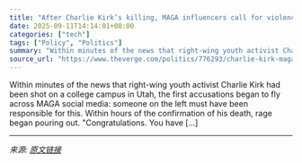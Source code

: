 ```yaml
---
title: "After Charlie Kirk’s killing, MAGA influencers call for violence"
date: 2025-09-11T14:14:01+08:00
categories: ["tech"]
tags: ["Policy", "Politics"]
summary: "Within minutes of the news that right-wing youth activist Charlie Kirk had been shot on a college campus in Utah, the first accusations began to fly across MAGA social media: someone on the left must "
source_url: "https://www.theverge.com/politics/776293/charlie-kirk-maga-influencer-violence"
---
```


Within minutes of the news that right-wing youth activist Charlie Kirk had been shot on a college campus in Utah, the first accusations began to fly across MAGA social media: someone on the left must have been responsible for this. Within hours of the confirmation of his death, rage began pouring out. "Congratulations. You have [&#8230;]

---

*来源: [原文链接](https://www.theverge.com/politics/776293/charlie-kirk-maga-influencer-violence)*
